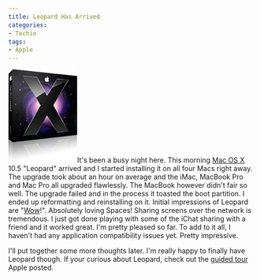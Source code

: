 ```yaml
---
title: Leopard Has Arrived
categories:
- Techie
tags:
- Apple
---
```


![](/assets/posts/2007/leopard_box_1251.jpg)It's been a busy night here. This morning [Mac OS X](http://www.apple.com/macosx/) 10.5 "Leopard" arrived and I started installing it on all four Macs right away. The upgrade took about an hour on average and the iMac, MacBook Pro and Mac Pro all upgraded flawlessly. The MacBook however didn't fair so well. The upgrade failed and in the process it toasted the boot partition. I ended up reformatting and reinstalling on it.
Initial impressions of Leopard are "[Wow](http://www.apple.com/macosx/features/)!". Absolutely loving Spaces! Sharing screens over the network is tremendous. I just got done playing with some of the iChat sharing with a friend and it worked great. I'm pretty pleased so far. To add to it all, I haven't had any application compatibility issues yet. Pretty impressive.

I'll put together some more thoughts later. I'm really happy to finally have Leopard though. If your curious about Leopard, check out the [guided tour](http://www.apple.com/macosx/guidedtour/) Apple posted.
